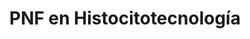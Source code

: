 ---
title: 'PNF en Histocitotecnología'
description: 'Formación de profesionales en el estudio de tejidos y células para el diagnóstico de enfermedades.'
nivel: 'Licenciatura'
curso: 'pregrado'
icon: 'Microscope'
color: '#795548'
area: 'ciencias de la salud'
ubicacion: 'Municipio Miranda'
---